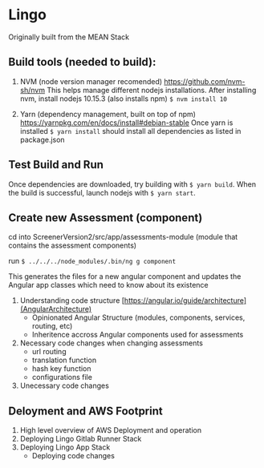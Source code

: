# Lingo

Originally built from the MEAN Stack

## Build tools (needed to build):

1. NVM (node version manager recomended)
   https://github.com/nvm-sh/nvm
   This helps manage different nodejs installations. After installing nvm, install nodejs 10.15.3 (also installs npm)
   `$ nvm install 10`

2. Yarn (dependency management, built on top of npm)
   https://yarnpkg.com/en/docs/install#debian-stable
   Once yarn is installed `$ yarn install` should install all dependencies as listed in package.json

## Test Build and Run

Once dependencies are downloaded, try building with `$ yarn build`.
When the build is successful, launch nodejs with `$ yarn start`.

## Create new Assessment (component)

cd into ScreenerVersion2/src/app/assessments-module (module that contains the assessment components)

run `$ ../../../node_modules/.bin/ng g component`

This generates the files for a new angular component and updates the Angular app classes which need to know about its existence

1. Understanding code structure [https://angular.io/guide/architecture](AngularArchitecture)
   - Opinionated Angular Structure (modules, components, services, routing, etc)
   - Inheritence accross Angular components used for assessments
2. Necessary code changes when changing assessments
   - url routing
   - translation function
   - hash key function
   - configurations file
3. Unecessary code changes

## Deloyment and AWS Footprint

1. High level overview of AWS Deployment and operation
2. Deploying Lingo Gitlab Runner Stack
3. Deploying Lingo App Stack
   - Deploying code changes
